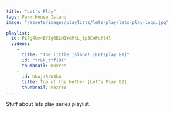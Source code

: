 ```yaml
---
title: "Let's Play"
tags: Farm House Island
image: "/assets/images/playlists/lets-play/lets-play-logo.jpg"

playlist:
  id: PLFg4Um4EYZg6ELM1YqMtL_1p5CAPqfl4l
  videos:
    - 
      title: "The little Island! [Letsplay E1]"
      id: "YrLk_tYf1DI"
      thumbnail: maxres
    -
      id: UNnj4RzW4kA
      title: Top of the Nether [Let’s Play E2]
      thumbnail: maxres
---
```

<p>Stuff about lets play series playlist.</p>